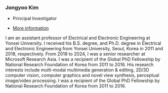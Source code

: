 ### Jongyoo Kim

- Principal Investigator
<!-- - [More information](https://ee.yonsei.ac.kr/faculty/name_search.do?mode=view&userId=GYzjxvuOlp9VvKz4gh86Og%3D%3D&sosokcd=0000402) -->
- <a href='/cv/'>More information</a>

I am an assistant professor of Electrical and Electronic Engineering at Yonsei University. I received his B.S. degree, and Ph.D. degree in Electrical and Electronic Engineering from Yonsei University, Seoul, Korea in 2011 and 2018, respectively. From 2018 to 2024, I was a senior researcher at Microsoft Research Asia. I was a recipient of the Global PhD Fellowship by National Research Foundation of Korea from 2011 to 2016. His research interests include multi-modal multimedia generation & editing, 2D/3D computer vision, computer graphics and novel view synthesis, perceptual image/video processing. I was a recipient of the Global PhD Fellowship by National Research Foundation of Korea from 2011 to 2016.
